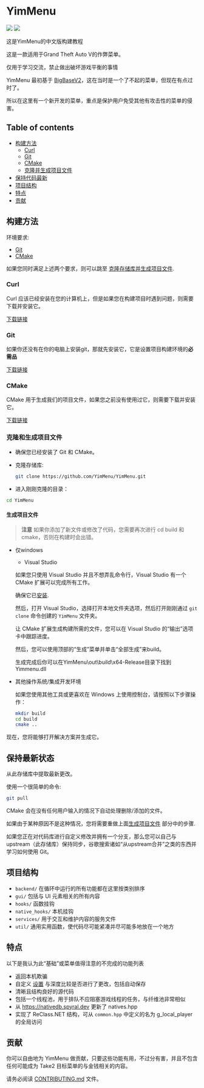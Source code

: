 # YimMenu

![](https://img.shields.io/badge/dynamic/json?color=ffab00&label=Online%20Version&query=%24.game.online&url=https%3A%2F%2Fraw.githubusercontent.com%2FYimMenu%2FYimMenu%2Fmaster%2Fmetadata.json&style=flat-square&labelColor=000000) ![](https://img.shields.io/badge/dynamic/json?color=ffab00&label=Game%20Build&query=%24.game.build&url=https%3A%2F%2Fraw.githubusercontent.com%2FYimMenu%2FYimMenu%2Fmaster%2Fmetadata.json&style=flat-square&labelColor=000000)

这是YimMenu的中文版构建教程

这是一款适用于Grand Theft Auto V的作弊菜单。

仅用于学习交流，禁止做出破坏游戏平衡的事情

YimMenu 最初基于 [BigBaseV2](https://github.com/Pocakking/BigBaseV2)，这在当时是一个了不起的菜单，但现在有点过时了。 

所以在这里有一个新开发的菜单，重点是保护用户免受其他有攻击性的菜单的侵害。

## Table of contents

 * [构建方法](#how-to-build)
    * [Curl](#curl)
    * [Git](#git)
    * [CMake](#CMake)
    * [克隆并生成项目文件](#cloning-and-generating-project-files)
 * [保持代码最新](#staying-up-to-date)
 * [项目结构](#project-structure)
 * [特点](#features)
 * [贡献](#contributing)
 
## 构建方法

环境要求:

 * [Git](#git)
 * [CMake](#cmake)

如果您同时满足上述两个要求，则可以跳至 [克隆存储库并生成项目文件](#cloning-and-generating-project-files).

### Curl

Curl 应该已经安装在您的计算机上，但是如果您在构建项目时遇到问题，则需要下载并安装它。

[下载链接](https://curl.se/download.html)

### Git

如果你还没有在你的电脑上安装git，那就先安装它，它是设置项目构建环境的**必需品**

[下载链接](https://git-scm.com/download/win)

### CMake

CMake 用于生成我们的项目文件，如果您之前没有使用过它，则需要下载并安装它。

[下载链接](https://cmake.org/download/)

### 克隆和生成项目文件

- 确保您已经安装了 Git 和 CMake。

- 克隆存储库:
  ```bash
  git clone https://github.com/YimMenu/YimMenu.git
  ```

-  进入刚刚克隆的目录：
  ```bash
  cd YimMenu
  ```

#### 生成项目文件

> **注意**
> 如果你添加了新文件或修改了代码，您需要再次进行 cd build 和 cmake，否则在构建时会出错。

- 仅windows

  - Visual Studio

   如果您只使用 Visual Studio 并且不想弄乱命令行，Visual Studio 有一个 CMake 扩展可以完成所有工作。

    确保它已[安装](https://learn.microsoft.com/en-us/cpp/build/cmake-projects-in-visual-studio?view=msvc-170#installation).

    然后，打开 Visual Studio，选择打开本地文件夹选项，然后打开刚刚通过 `git clone` 命令创建的 `YimMenu` 文件夹。

    让 CMake 扩展生成构建所需的文件，您可以在 Visual Studio 的“输出”选项卡中跟踪进度。

    然后，您可以使用顶部的“生成”菜单并单击“全部生成”来build。
    
    生成完成后你可以在YimMenu\out\build\x64-Release目录下找到Yimmenu.dll


- 其他操作系统/集成开发环境

  如果您使用其他工具或更喜欢在 Windows 上使用控制台，请按照以下步骤操作：

  ```bash
  mkdir build
  cd build
  cmake ..
  ```

 现在，您将能够打开解决方案并生成它。
  
## 保持最新状态

从此存储库中提取最新更改。

使用一个很简单的命令:

```bash
git pull
```

CMake 会在没有任何用户输入的情况下自动处理删除/添加的文件。

如果由于某种原因不是这种情况，您将需要重做上面[生成项目文件](#generate-project-files) 部分中的步骤.

如果您正在对代码库进行自定义修改并拥有一个分支，那么您可以自己与upstream（此存储库）保持同步，谷歌搜索诸如“从upstream合并”之类的东西并学习如何使用 Git。

## 项目结构

- `backend/` 在循环中运行的所有功能都在这里按类别排序
- `gui/` 包括与 UI 元素相关的所有内容
- `hooks/` 函数挂钩
- `native_hooks/` 本机挂钩
- `services/` 用于交互和维护内容的服务文件
- `util/` 通用实用函数，使代码尽可能紧凑并尽可能多地放在一个地方

## 特点

以下是我认为此“基础”或菜单值得注意的不完成的功能列表

- 返回本机欺骗
- 自定义 [设置](src/core/globals.hpp) 与深度比较是否进行了更改，包括自动保存
- 清晰且结构良好的源代码
- 包括一个线程池，用于排队不应阻塞游戏线程的任务，与纤维池非常相似
- 从 https://nativedb.spyral.dev 更新了 natives.hpp
- 实现了 ReClass.NET 结构，可从 `common.hpp` 中定义的名为 g_local_player 的全局访问

## 贡献

你可以自由地为 YimMenu 做贡献，只要这些功能有用，不过分有害，并且不包含任何可能成为 Take2 目标菜单的与金钱相关的内容。

请务必阅读 [CONTRIBUTING.md](CONTRIBUTING.md) 文件。
